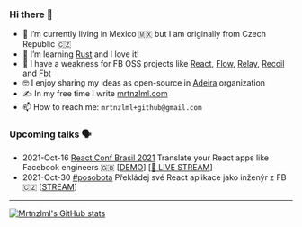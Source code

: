 ### Hi there 👋

- 🌱 I’m currently living in Mexico 🇲🇽 but I am originally from Czech Republic 🇨🇿
- 🦀 I’m learning [Rust](https://github.com/rust-lang/rust) and I love it!
- 🚄 I have a weakness for FB OSS projects like [React](https://github.com/facebook/react), [Flow](https://github.com/facebook/flow), [Relay](https://github.com/facebook/relay), [Recoil](https://github.com/facebookexperimental/Recoil) and [Fbt](https://github.com/facebook/fbt)
- 🤓 I enjoy sharing my ideas as open-source in [Adeira](https://github.com/adeira) organization
- ✍️ In my free time I write [mrtnzlml.com](https://mrtnzlml.com/)
- 📫 How to reach me: `mrtnzlml+github@gmail.com`

### Upcoming talks 🗣️

- 2021-Oct-16 [React Conf Brasil 2021](https://reactconf.com.br/) Translate your React apps like Facebook engineers 🇬🇧 [[DEMO](https://github.com/adeira/universe/pull/3303)] [[🔴 LIVE STREAM](https://youtu.be/g7nyrdwRIFc)]
- 2021-Oct-30 [#posobota](https://www.posobota.cz/stream) Překládej své React aplikace jako inženýr z FB 🇨🇿 [[STREAM](https://www.posobota.cz/stream)]

---

[![Mrtnzlml's GitHub stats](https://github-readme-stats.vercel.app/api?username=mrtnzlml&count_private=true&show_icons=true&hide_title=true)](https://mrtnzlml.com/)

<!--
**mrtnzlml/mrtnzlml** is a ✨ _special_ ✨ repository because its `README.md` (this file) appears on your GitHub profile.

Here are some ideas to get you started:

- 🔭 I’m currently working on ...
- 🌱 I’m currently learning ...
- 👯 I’m looking to collaborate on ...
- 🤔 I’m looking for help with ...
- 💬 Ask me about ...
- 📫 How to reach me: ...
- 😄 Pronouns: ...
- ⚡ Fun fact: ...
-->
